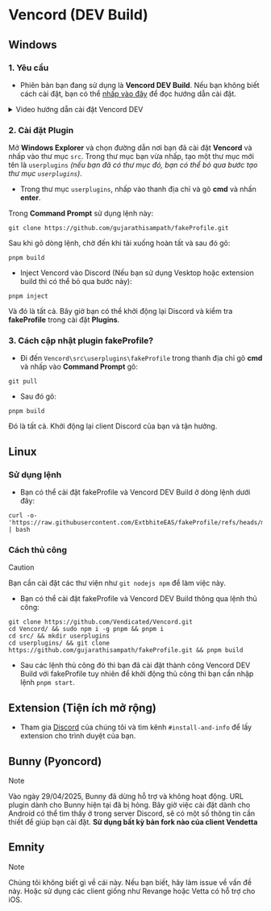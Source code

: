 # Vencord (DEV Build)
## Windows
### 1. Yêu cầu

- Phiên bản bạn đang sử dụng là **Vencord DEV Build**. Nếu bạn không biết cách cài đặt, bạn có thể [nhấp vào đây](https://docs.vencord.dev/installing/) để đọc hướng dẫn cài đặt.
<details closed>
<summary>Video hướng dẫn cài đặt Vencord DEV</summary>
<br>

- Video hướng dẫn cài đặt Vencord DEV Build bởi [@daveyy1](https://discordappuser.com/users/549244932213309442): _Nhấp vào hình ảnh dưới đây để xem hướng dẫn_

[![Hướng dẫn cài đặt Plugin bên thứ ba](https://camo.githubusercontent.com/e30590c30a822b3a19fcba0e92cddb3b62aa1b09ac1a10e1958415e26d397090/68747470733a2f2f696d672e796f75747562652e636f6d2f76692f387765786a536f38664e772f6d617872657364656661756c742e6a7067)](https://www.youtube.com/watch?v=8wexjSo8fNw)

</details>

### 2. Cài đặt Plugin

Mở **Windows Explorer** và chọn đường dẫn nơi bạn đã cài đặt **Vencord** và nhấp vào thư mục `src`. Trong thư mục bạn vừa nhấp, tạo một thư mục mới tên là `userplugins` _(nếu bạn đã có thư mục đó, bạn có thể bỏ qua bước tạo thư mục `userplugins`)_.

- Trong thư mục `userplugins`, nhấp vào thanh địa chỉ và gõ **cmd** và nhấn **enter**.

Trong **Command Prompt** sử dụng lệnh này:

```shell
git clone https://github.com/gujarathisampath/fakeProfile.git
```

Sau khi gõ dòng lệnh, chờ đến khi tải xuống hoàn tất và sau đó gõ:

```shell
pnpm build
```

- Inject Vencord vào Discord (Nếu bạn sử dụng Vesktop hoặc extension build thì có thể bỏ qua bước này):

```shell
pnpm inject
```

Và đó là tất cả. Bây giờ bạn có thể khởi động lại Discord và kiểm tra **fakeProfile** trong cài đặt **Plugins**.

### 3. Cách cập nhật plugin fakeProfile?

- Đi đến `Vencord\src\userplugins\fakeProfile` trong thanh địa chỉ gõ **cmd** và nhấp vào **Command Prompt** gõ:

```shell
git pull
```

- Sau đó gõ:

```shell
pnpm build
```

Đó là tất cả. Khởi động lại client Discord của bạn và tận hưởng.

## Linux

### Sử dụng lệnh
- Bạn có thể cài đặt fakeProfile và Vencord DEV Build ở dòng lệnh dưới đây:
```shell
curl -o- 'https://raw.githubusercontent.com/ExtbhiteEAS/fakeProfile/refs/heads/main/assets/fpInstaller.sh' | bash
```

### Cách thủ công
> [!CAUTION]
> Bạn cần cài đặt các thư viện như `git nodejs npm` để làm việc này.

- Bạn có thể cài đặt fakeProfile và Vencord DEV Build thông qua lệnh thủ công:
```shell
git clone https://github.com/Vendicated/Vencord.git
cd Vencord/ && sudo npm i -g pnpm && pnpm i
cd src/ && mkdir userplugins
cd userplugins/ && git clone https://github.com/gujarathisampath/fakeProfile.git && pnpm build
```

- Sau các lệnh thủ công đó thì bạn đã cài đặt thành công Vencord DEV Build với fakeProfile tuy nhiên để khởi động thủ công thì bạn cần nhập lệnh `pnpm start`.

## Extension (Tiện ích mở rộng)
- Tham gia [Discord](https://discord.gg/ffmkewQ4R7) của chúng tôi và tìm kênh `#install-and-info` để lấy extension cho trình duyệt của bạn.

## Bunny (Pyoncord)

> [!NOTE]
> Vào ngày 29/04/2025, Bunny đã dừng hỗ trợ và không hoạt động. URL plugin dành cho Bunny hiện tại đã bị hỏng. Bây giờ việc cài đặt dành cho Android có thể tìm thấy ở trong server Discord, sẽ có một số thông tin cần thiết để giúp bạn cài đặt. **Sử dụng bất kỳ bản fork nào của client Vendetta**

## Emnity

> [!NOTE]
> Chúng tôi không biết gì về cái này. Nếu bạn biết, hãy làm issue về vấn đề này.
> Hoặc sử dụng các client giống như Revange hoặc Vetta có hỗ trợ cho iOS.